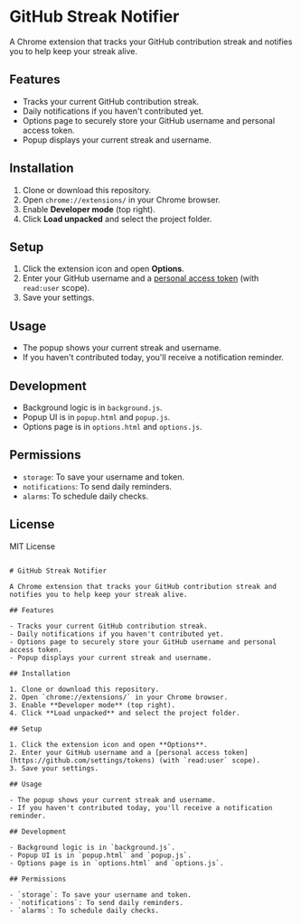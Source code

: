 # GitHub Streak Notifier

A Chrome extension that tracks your GitHub contribution streak and notifies you to help keep your streak alive.

## Features

- Tracks your current GitHub contribution streak.
- Daily notifications if you haven't contributed yet.
- Options page to securely store your GitHub username and personal access token.
- Popup displays your current streak and username.

## Installation

1. Clone or download this repository.
2. Open `chrome://extensions/` in your Chrome browser.
3. Enable **Developer mode** (top right).
4. Click **Load unpacked** and select the project folder.

## Setup

1. Click the extension icon and open **Options**.
2. Enter your GitHub username and a [personal access token](https://github.com/settings/tokens) (with `read:user` scope).
3. Save your settings.

## Usage

- The popup shows your current streak and username.
- If you haven't contributed today, you'll receive a notification reminder.

## Development

- Background logic is in `background.js`.
- Popup UI is in `popup.html` and `popup.js`.
- Options page is in `options.html` and `options.js`.

## Permissions

- `storage`: To save your username and token.
- `notifications`: To send daily reminders.
- `alarms`: To schedule daily checks.

## License

MIT License

```// filepath: d:\front end\github-streak-project\README.md

# GitHub Streak Notifier

A Chrome extension that tracks your GitHub contribution streak and notifies you to help keep your streak alive.

## Features

- Tracks your current GitHub contribution streak.
- Daily notifications if you haven't contributed yet.
- Options page to securely store your GitHub username and personal access token.
- Popup displays your current streak and username.

## Installation

1. Clone or download this repository.
2. Open `chrome://extensions/` in your Chrome browser.
3. Enable **Developer mode** (top right).
4. Click **Load unpacked** and select the project folder.

## Setup

1. Click the extension icon and open **Options**.
2. Enter your GitHub username and a [personal access token](https://github.com/settings/tokens) (with `read:user` scope).
3. Save your settings.

## Usage

- The popup shows your current streak and username.
- If you haven't contributed today, you'll receive a notification reminder.

## Development

- Background logic is in `background.js`.
- Popup UI is in `popup.html` and `popup.js`.
- Options page is in `options.html` and `options.js`.

## Permissions

- `storage`: To save your username and token.
- `notifications`: To send daily reminders.
- `alarms`: To schedule daily checks.